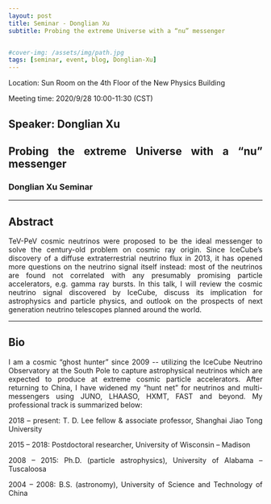 ```yaml
---
layout: post
title: Seminar - Donglian Xu
subtitle: Probing the extreme Universe with a “nu” messenger


#cover-img: /assets/img/path.jpg
tags: [seminar, event, blog, Donglian-Xu]
---
```


<style>
body {
text-align: justify}
</style>

Location: Sun Room on the 4th Floor of the New Physics Building

Meeting time: 2020/9/28 10:00-11:30 (CST)


## Speaker: Donglian Xu

## Probing the extreme Universe with a “nu” messenger

### Donglian Xu Seminar

______________________________

## Abstract

TeV-PeV cosmic neutrinos were proposed to be the ideal messenger to solve the century-old problem on cosmic ray origin. Since IceCube’s discovery of a diffuse extraterrestrial neutrino flux in 2013, it has opened more questions on the neutrino signal itself instead: most of the neutrinos are found not correlated with any presumably promising particle accelerators, e.g. gamma ray bursts. In this talk, I will review the cosmic neutrino signal discovered by IceCube, discuss its implication for astrophysics and particle physics, and outlook on the prospects of next generation neutrino telescopes planned around the world. 
______________________________

## Bio

I am a cosmic “ghost hunter” since 2009 -- utilizing the IceCube Neutrino Observatory at the South Pole to capture astrophysical neutrinos which are expected to produce at extreme cosmic particle accelerators. After returning to China, I have widened my “hunt net” for neutrinos and multi-messengers using JUNO, LHAASO, HXMT, FAST and beyond. My professional track is summarized below:

2018 – present: T. D. Lee fellow & associate professor, Shanghai Jiao Tong University

2015 – 2018: Postdoctoral researcher, University of Wisconsin – Madison

2008 – 2015: Ph.D. (particle astrophysics), University of Alabama – Tuscaloosa

2004 – 2008: B.S. (astronomy), University of Science and Technology of China
